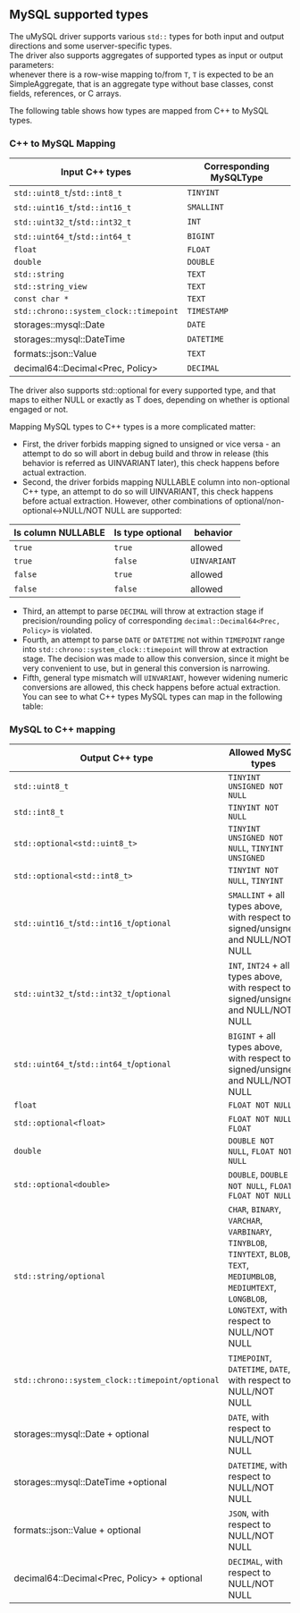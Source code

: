 ## MySQL supported types

The uMySQL driver supports various `std::` types for both input and output
directions and some userver-specific types. <br>
The driver also supports aggregates of supported types as input or output parameters:<br>
whenever there is a row-wise mapping to/from `T`, `T` is expected to be an SimpleAggregate,
that is an aggregate type without base classes, const fields, references, or C arrays.

The following table shows how types are mapped from C++ to MySQL types.
### C++ to MySQL Mapping
| Input C++ types                        | Corresponding MySQLType |
|----------------------------------------|-------------------------|
| `std::uint8_t`/`std::int8_t`           | `TINYINT`               |
| `std::uint16_t`/`std::int16_t`         | `SMALLINT`              |
| `std::uint32_t`/`std::int32_t`         | `INT`                   |
| `std::uint64_t`/`std::int64_t`         | `BIGINT`                |
| `float`                                | `FLOAT`                 |
| `double`                               | `DOUBLE`                |
| `std::string`                          | `TEXT`                  |
| `std::string_view`                     | `TEXT`                  |
| `const char *`                         | `TEXT`                  |
| `std::chrono::system_clock::timepoint` | `TIMESTAMP`             |
| storages::mysql::Date                  | `DATE`                  |
| storages::mysql::DateTime              | `DATETIME`              |
| formats::json::Value                   | `TEXT`                  |
| decimal64::Decimal<Prec, Policy>       | `DECIMAL`               |

The driver also supports std::optional<T> for every supported type,
and that maps to either NULL or exactly as T does, depending on whether is
optional engaged or not.

Mapping MySQL types to C++ types is a more complicated matter:
* First, the driver forbids mapping signed to unsigned or vice versa - an
attempt to do so will abort in debug build and throw in release (this
behavior is referred as UINVARIANT later), this check happens before actual
extraction. <br>
* Second, the driver forbids mapping NULLABLE column into
non-optional C++ type, an attempt to do so will UINVARIANT, this check
happens before actual extraction. However, other combinations of
optional/non-optional<->NULL/NOT NULL are supported:

| Is column NULLABLE | Is type optional | behavior     |
|--------------------|------------------|--------------|
| `true`             | `true`           | allowed      |
| `true`             | `false`          | `UINVARIANT` |
| `false`            | `true`           | allowed      |
| `false`            | `false`          | allowed      |

* Third, an attempt to parse `DECIMAL` will throw at extraction stage if precision/rounding policy
of corresponding `decimal::Decimal64<Prec, Policy>` is violated.
* Fourth, an attempt to parse `DATE` or `DATETIME` not within `TIMEPOINT`
range into `std::chrono::system_clock::timepoint` will throw at extraction stage.
The decision was made to allow this conversion, since it might be very convenient to use,
but in general this conversion is narrowing.
* Fifth, general type mismatch will `UINVARIANT`, however widening numeric
conversions are allowed, this check happens before actual extraction.
You can see to what C++ types MySQL types can map in the following table:

### MySQL to C++ mapping
| Output C++ type                                 | Allowed MySQL types                                                                                                                                                 |
|-------------------------------------------------|---------------------------------------------------------------------------------------------------------------------------------------------------------------------|
 | `std::uint8_t`                                  | `TINYINT UNSIGNED NOT NULL`                                                                                                                                         |
 | `std::int8_t`                                   | `TINYINT NOT NULL`                                                                                                                                                  |
 | `std::optional<std::uint8_t>`                   | `TINYINT UNSIGNED NOT NULL`, `TINYINT UNSIGNED`                                                                                                                     |
 | `std::optional<std::int8_t>`                    | `TINYINT NOT NULL`, `TINYINT`                                                                                                                                       |
 | `std::uint16_t`/`std::int16_t`/`optional`       | `SMALLINT` + all types above, with respect to signed/unsigned and NULL/NOT NULL                                                                                     |
 | `std::uint32_t`/`std::int32_t`/`optional`       | `INT`, `INT24` + all types above, with respect to signed/unsigned and NULL/NOT NULL                                                                                 |
 | `std::uint64_t`/`std::int64_t`/`optional`       | `BIGINT` + all types above, with respect to signed/unsigned and NULL/NOT NULL                                                                                       |
 | `float`                                         | `FLOAT NOT NULL`                                                                                                                                                    |
 | `std::optional<float>`                          | `FLOAT NOT NULL`, `FLOAT`                                                                                                                                           |
 | `double`                                        | `DOUBLE NOT NULL`, `FLOAT NOT NULL`                                                                                                                                 |
 | `std::optional<double>`                         | `DOUBLE`, `DOUBLE NOT NULL`, `FLOAT`, `FLOAT NOT NULL`                                                                                                              |
 | `std::string/optional`                          | `CHAR`, `BINARY`, `VARCHAR`, `VARBINARY`, `TINYBLOB`, `TINYTEXT`, `BLOB`, `TEXT`, `MEDIUMBLOB`, `MEDIUMTEXT`, `LONGBLOB`, `LONGTEXT`, with respect to NULL/NOT NULL |
 | `std::chrono::system_clock::timepoint/optional` | `TIMEPOINT`, `DATETIME`, `DATE`, with respect to NULL/NOT NULL                                                                                                      |
 | storages::mysql::Date + optional                | `DATE`, with respect to NULL/NOT NULL                                                                                                                               |
 | storages::mysql::DateTime +optional             | `DATETIME`, with respect to NULL/NOT NULL                                                                                                                           |
 | formats::json::Value + optional                 | `JSON`, with respect to NULL/NOT NULL                                                                                                                               |
 | decimal64::Decimal<Prec, Policy> + optional     | `DECIMAL`, with respect to NULL/NOT NULL                                                                                                                            |
